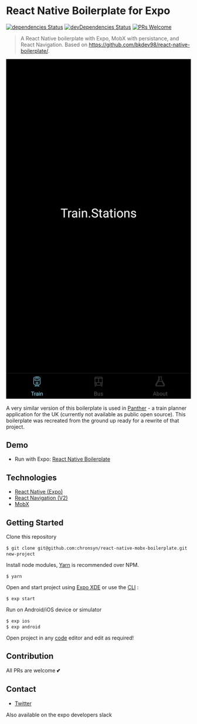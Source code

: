 # React Native Boilerplate for Expo

[![dependencies Status](https://david-dm.org/chronsyn/react-native-mobx-boilerplate/status.svg?style=flat-square)](https://david-dm.org/chronsyn/react-native-mobx-boilerplate/status.svg)
[![devDependencies Status](https://david-dm.org/chronsyn/react-native-mobx-boilerplate/dev-status.svg?style=flat-square)](https://david-dm.org/chronsyn/react-native-mobx-boilerplate?type=dev)
[![PRs Welcome](https://img.shields.io/badge/PRs-welcome-brightgreen.svg?style=flat-square)](http://makeapullrequest.com)

> A React Native boilerplate with Expo, MobX with persistance, and React Navigation. Based on https://github.com/bkdev98/react-native-boilerplate/.

<img alt="React Native Boilerplate" src="assets/images/UIView.jpg">

A very similar version of this boilerplate is used in [Panther](https://play.google.com/store/apps/details?id=com.iocube.panther) - a train planner application for the UK (currently not available as public open source). This boilerplate was recreated from the ground up ready for a rewrite of that project.

## Demo

- Run with Expo: [React Native Boilerplate](https://expo.io/@chronsyn/react-native-mobx-boilerplate)

## Technologies
- [React Native (Expo)](https://docs.expo.io/versions/latest/)
- [React Navigation (V2)](https://reactnavigation.org/)
- [MobX](https://mobx.js.org)

## Getting Started
Clone this repository
```
$ git clone git@github.com:chronsyn/react-native-mobx-boilerplate.git new-project
```
Install node modules, [Yarn](https://yarnpkg.com/en/) is recommended over NPM.
```
$ yarn
```
Open and start project using [Expo XDE](https://expo.io/tools) or use the [CLI](https://github.com/expo/exp) :
```
$ exp start
```
Run on Android/iOS device or simulator
```
$ exp ios
$ exp android
```
Open project in any [code](https://code.visualstudio.com/) editor and edit as required!

## Contribution
All PRs are welcome 💕

## Contact
- [Twitter](https://twitter.com/chronsyn)

Also available on the expo developers slack
